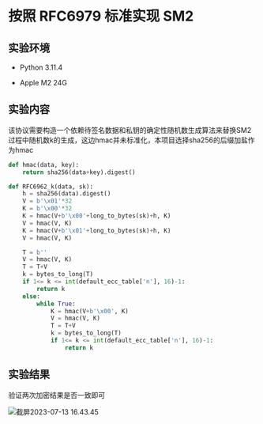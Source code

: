 # 按照 RFC6979 标准实现 SM2

## 实验环境

+ Python 3.11.4

+ Apple M2 24G

## 实验内容

该协议需要构造一个依赖待签名数据和私钥的确定性随机数生成算法来替换SM2过程中随机数k的生成，这边hmac并未标准化，本项目选择sha256的后缀加盐作为hmac

```python
def hmac(data, key):
    return sha256(data+key).digest()

def RFC6962_k(data, sk):
    h = sha256(data).digest()
    V = b'\x01'*32
    K = b'\x00'*32
    K = hmac(V+b'\x00'+long_to_bytes(sk)+h, K)
    V = hmac(V, K)
    K = hmac(V+b'\x01'+long_to_bytes(sk)+h, K)
    V = hmac(V, K)

    T = b''
    V = hmac(V, K)
    T = T+V
    k = bytes_to_long(T)
    if 1<= k <= int(default_ecc_table['n'], 16)-1:
        return k
    else:
        while True:
            K = hmac(V+b'\x00', K)
            V = hmac(V, K)
            T = T+V
            k = bytes_to_long(T)
            if 1<= k <= int(default_ecc_table['n'], 16)-1:
                return k
```

## 实验结果

验证两次加密结果是否一致即可

![截屏2023-07-13 16.43.45](https://oyrd-1313391192.cos.ap-nanjing.myqcloud.com/images/%E6%88%AA%E5%B1%8F2023-07-13%2016.43.45.png)


